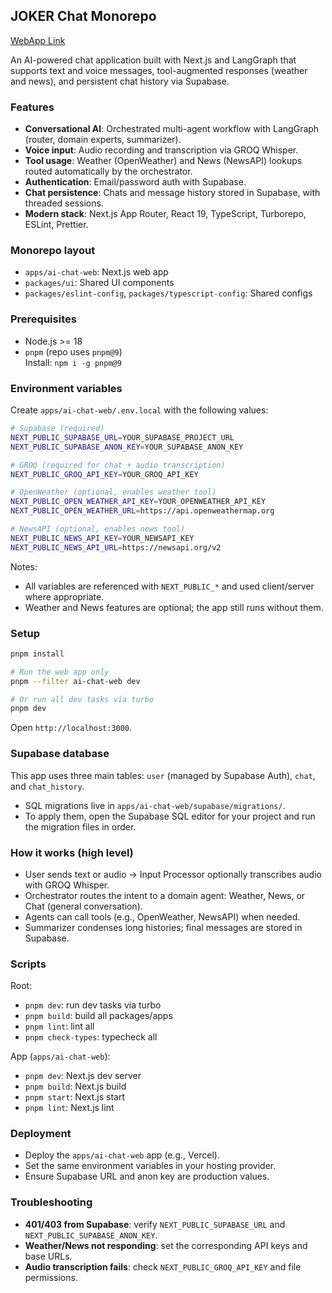 ## JOKER Chat Monorepo

[WebApp Link](https://ai-chat-monorepo.vercel.app/home)

An AI-powered chat application built with Next.js and LangGraph that supports text and voice messages, tool-augmented responses (weather and news), and persistent chat history via Supabase.

### Features

- **Conversational AI**: Orchestrated multi-agent workflow with LangGraph (router, domain experts, summarizer).
- **Voice input**: Audio recording and transcription via GROQ Whisper.
- **Tool usage**: Weather (OpenWeather) and News (NewsAPI) lookups routed automatically by the orchestrator.
- **Authentication**: Email/password auth with Supabase.
- **Chat persistence**: Chats and message history stored in Supabase, with threaded sessions.
- **Modern stack**: Next.js App Router, React 19, TypeScript, Turborepo, ESLint, Prettier.

### Monorepo layout

- `apps/ai-chat-web`: Next.js web app
- `packages/ui`: Shared UI components
- `packages/eslint-config`, `packages/typescript-config`: Shared configs

### Prerequisites

- Node.js >= 18
- `pnpm` (repo uses `pnpm@9`)  
  Install: `npm i -g pnpm@9`

### Environment variables

Create `apps/ai-chat-web/.env.local` with the following values:

```bash
# Supabase (required)
NEXT_PUBLIC_SUPABASE_URL=YOUR_SUPABASE_PROJECT_URL
NEXT_PUBLIC_SUPABASE_ANON_KEY=YOUR_SUPABASE_ANON_KEY

# GROQ (required for chat + audio transcription)
NEXT_PUBLIC_GROQ_API_KEY=YOUR_GROQ_API_KEY

# OpenWeather (optional, enables weather tool)
NEXT_PUBLIC_OPEN_WEATHER_API_KEY=YOUR_OPENWEATHER_API_KEY
NEXT_PUBLIC_OPEN_WEATHER_URL=https://api.openweathermap.org

# NewsAPI (optional, enables news tool)
NEXT_PUBLIC_NEWS_API_KEY=YOUR_NEWSAPI_KEY
NEXT_PUBLIC_NEWS_API_URL=https://newsapi.org/v2
```

Notes:
- All variables are referenced with `NEXT_PUBLIC_*` and used client/server where appropriate.
- Weather and News features are optional; the app still runs without them.

### Setup

```bash
pnpm install

# Run the web app only
pnpm --filter ai-chat-web dev

# Or run all dev tasks via turbo
pnpm dev
```

Open `http://localhost:3000`.

### Supabase database

This app uses three main tables: `user` (managed by Supabase Auth), `chat`, and `chat_history`.

- SQL migrations live in `apps/ai-chat-web/supabase/migrations/`.
- To apply them, open the Supabase SQL editor for your project and run the migration files in order.

### How it works (high level)

- User sends text or audio → Input Processor optionally transcribes audio with GROQ Whisper.
- Orchestrator routes the intent to a domain agent: Weather, News, or Chat (general conversation).
- Agents can call tools (e.g., OpenWeather, NewsAPI) when needed.
- Summarizer condenses long histories; final messages are stored in Supabase.

### Scripts

Root:
- `pnpm dev`: run dev tasks via turbo
- `pnpm build`: build all packages/apps
- `pnpm lint`: lint all
- `pnpm check-types`: typecheck all

App (`apps/ai-chat-web`):
- `pnpm dev`: Next.js dev server
- `pnpm build`: Next.js build
- `pnpm start`: Next.js start
- `pnpm lint`: Next.js lint

### Deployment

- Deploy the `apps/ai-chat-web` app (e.g., Vercel).  
- Set the same environment variables in your hosting provider.  
- Ensure Supabase URL and anon key are production values.

### Troubleshooting

- **401/403 from Supabase**: verify `NEXT_PUBLIC_SUPABASE_URL` and `NEXT_PUBLIC_SUPABASE_ANON_KEY`.
- **Weather/News not responding**: set the corresponding API keys and base URLs.
- **Audio transcription fails**: check `NEXT_PUBLIC_GROQ_API_KEY` and file permissions.

